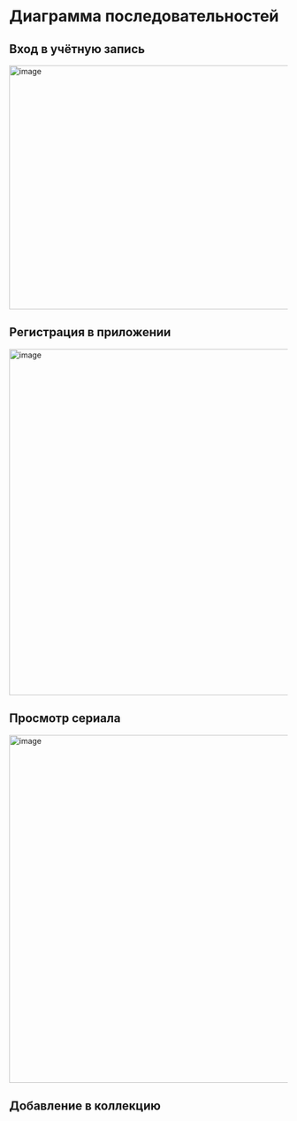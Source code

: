 # Диаграмма последовательностей

## Вход в учётную запись
<img width="623" height="441" alt="image" src="https://github.com/user-attachments/assets/a7b7af35-0971-4848-999d-783a72530547" />

## Регистрация в приложении 
<img width="879" height="626" alt="image" src="https://github.com/user-attachments/assets/997ca85d-94a4-4583-b7ef-425dd9b416d1" />

## Просмотр сериала
<img width="1041" height="629" alt="image" src="https://github.com/user-attachments/assets/b766f4e7-28c5-45cb-a9af-282894b731f6" />

## Добавление в коллекцию
